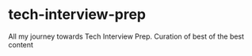 # tech-interview-prep
All my journey towards Tech Interview Prep. Curation of best of the best content
